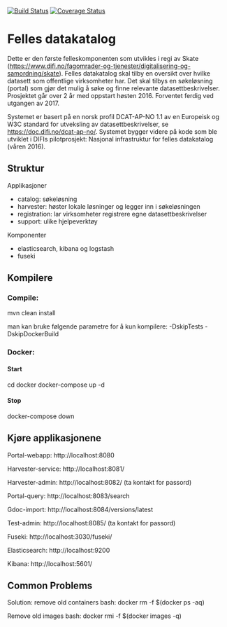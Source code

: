 [![Build Status](https://travis-ci.org/Altinn/fdk.svg?branch=master)](https://travis-ci.org/Altinn/fdk) [![Coverage Status](https://coveralls.io/repos/github/Altinn/fdk/badge.svg?branch=master)](https://coveralls.io/github/Altinn/fdk?branch=master)

# Felles datakatalog

Dette er den første felleskomponenten som utvikles i regi av 
Skate (https://www.difi.no/fagomrader-og-tjenester/digitalisering-og-samordning/skate). 
Felles datakatalog skal tilby en oversikt over hvilke datasett som offentlige
virksomheter har. Det skal tilbys en søkeløsning (portal) som gjør det mulig å 
søke og finne relevante datasettbeskrivelser. Prosjektet går over 2 år med 
oppstart høsten 2016. Forventet ferdig ved utgangen av 2017. 

Systemet er basert på en norsk profil DCAT-AP-NO 1.1 av en Europeisk og W3C standard
for utveksling av datasettbeskrivelser, se https://doc.difi.no/dcat-ap-no/. 
Systemet bygger videre på kode som ble utviklet i DIFIs pilotprosjekt: 
Nasjonal infrastruktur for felles datakatalog (våren 2016). 

## Struktur

Applikasjoner

* catalog: søkeløsning 
* harvester: høster lokale løsninger og legger inn i søkeløsningen
* registration: lar virksomheter registrere egne datasettbeskrivelser
* support: ulike hjelpeverktøy

Komponenter

* elasticsearch, kibana og logstash
* fuseki

## Kompilere
### Compile:
mvn clean install
 
man kan bruke følgende parametre for å kun kompilere: -DskipTests -DskipDockerBuild 

### Docker:
#### Start
cd docker
docker-compose up -d

#### Stop
docker-compose down


## Kjøre applikasjonene 

Portal-webapp:
http://localhost:8080

Harvester-service: 
http://localhost:8081/

Harvester-admin:
http://localhost:8082/
(ta kontakt for passord)

Portal-query:
http://localhost:8083/search

Gdoc-import:
http://localhost:8084/versions/latest

Test-admin:
http://localhost:8085/
(ta kontakt for passord)

Fuseki:
http://localhost:3030/fuseki/

Elasticsearch:
http://localhost:9200

Kibana:
http://localhost:5601/


## Common Problems

Solution: remove old containers
bash: docker rm -f $(docker ps -aq)

Remove old images
bash: docker rmi -f $(docker images -q)
